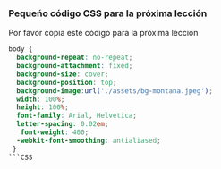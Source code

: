 ### Pequeńo código CSS para la próxima lección

Por favor copia este código para la próxima lección

```CSS
body {
  background-repeat: no-repeat;
  background-attachment: fixed;
  background-size: cover;
  background-position: top;
  background-image:url('./assets/bg-montana.jpeg');
  width: 100%;
  height: 100%;
  font-family: Arial, Helvetica;
  letter-spacing: 0.02em;
   font-weight: 400;
  -webkit-font-smoothing: antialiased; 
 }
```CSS
